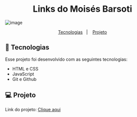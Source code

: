 <h1 align="center"> Links do Moisés Barsoti </h1>

![image](https://github.com/moisesBarsoti/MeusLinks/assets/146322015/31f75f5f-4696-4f8d-bb6f-56040f060c3b)


<p align="center">
  <a href="#-tecnologias">Tecnologias</a>&nbsp;&nbsp;&nbsp;|&nbsp;&nbsp;&nbsp;
  <a href="#-projeto">Projeto</a>

<br>

## 🚀 Tecnologias

Esse projeto foi desenvolvido com as seguintes tecnologias:

- HTML e CSS
- JavaScript
- Git e Github

## 💻 Projeto

<p>Link do projeto: <a href="https://moisesbarsoti.github.io/MeusLinks/">Clique aqui</a><p>
